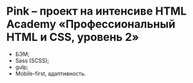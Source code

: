 # Pink – проект на интенсиве HTML Academy «Профессиональный HTML и CSS, уровень 2»

* БЭМ;
* Sass (SCSS);
* gulp;
* Mobile-first, адаптивность.
